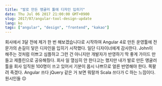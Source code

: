 ```yaml
---
title: "발로 만든 앵귤러 툴에 디자인 입히기"
date: Thu Jul 06 2017 21:00:00 GMT+0900
slug: 2017/07/angular-tool-design-update
lang: ko
tags: ["angular", "design", "frontend", "kakao"]
---
```


회사에서 3달 전에 제가 한 번 해보겠습니다로 시작하여 Angular 4로 만든 운영툴에 전문가의 손길이 닿은 디자인을 입히기 시작했다. 일단 디자이너에게 감사한다. John이 해주는 것처럼 이쁘고 심플하고 그런 건 아니지만 개발자가 반영하기 딱 좋게 가이드 만들고 제플린으로 공유해줬다. 회사 일 열심히 안 한다고는 했지만 내가 발로 만든 앵귤러 툴을 회사 임직원 100명이 쓰고 있어서 기분이 몹시 나쁘므로 얼른 반영해야 한다. 쪽팔려 죽겠다. Angular 쓰다 jQuery 같은 거 보면 뭐랄까 Scala 쓰다가 C 하는 느낌이다. 원시인들 😔
